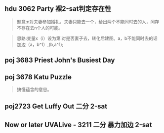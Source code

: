 ## hdu 3062 Party 裸2-sat判定存在性
>题意:n对夫妻参加婚礼，夫妻只能去一个，给出两个不能同时去的人，问存不存在去n个人的可能。

>思路:变量x（i）设为第i对是否妻子去，转化后建图。a，b不能同时去的话加边（a，b^1）,(b,a^1);

## poj 3683 Priest John's Busiest Day

## poj 3678 Katu Puzzle
>搞懂蕴含的意思。

## poj2723 Get Luffy Out 二分 2-sat

## Now or later UVALive - 3211  二分  暴力加边  2-sat
